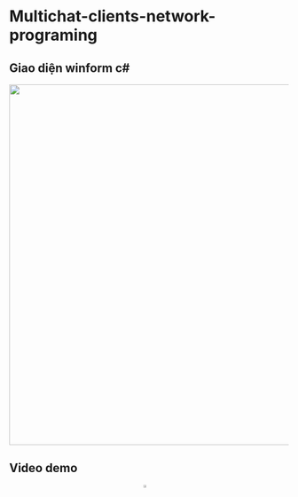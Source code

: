 # Multichat-clients-network-programing

## Giao diện winform c#
<p align="center">
    <img src="https://res.cloudinary.com/dl3hvap4a/image/upload/v1695998642/h%C3%ACnh_%E1%BA%A3nh_2023-09-29_214351685_iq2eul.png" style="width:50rem; height:650px" />
</p>

## Video demo
<div style="display: flex; justify-content: center;">
      <a href="https://www.youtube.com/watch?v=5pINa37XuR0">
         <img src="https://res.cloudinary.com/dl3hvap4a/image/upload/v1693676581/b0vreu1mpt7hk3tbrcuz.gif" style="width:50%;height:50%">
      </a>
</div>
